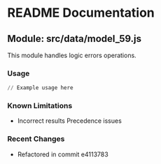 # README Documentation

## Module: src/data/model_59.js

This module handles logic errors operations.

### Usage

```python
// Example usage here
```

### Known Limitations

- Incorrect results Precedence issues

### Recent Changes

- Refactored in commit e4113783
